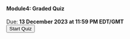 <h4> Module4: Graded Quiz </h4>
Due:<b> 13 December 2023 at 11:59 PM EDT/GMT </b>
<div class="Quiz">
    <a href = "https://survey.wb.surveycto.com/collect/login.html?nextUrl=%2Fcollect%2Fmsfr23_m1_quiz">
    <button> Start Quiz</button>
    </a>
</div>